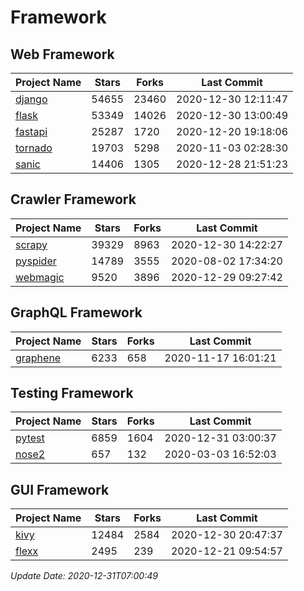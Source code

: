 # Framework

## Web Framework
| Project Name | Stars | Forks | Last Commit |
| ------------ | ----- | ----- | ----------- |
| [django](https://github.com/django/django) | 54655 | 23460 | 2020-12-30 12:11:47 |
| [flask](https://github.com/pallets/flask) | 53349 | 14026 | 2020-12-30 13:00:49 |
| [fastapi](https://github.com/tiangolo/fastapi) | 25287 | 1720 | 2020-12-20 19:18:06 |
| [tornado](https://github.com/tornadoweb/tornado) | 19703 | 5298 | 2020-11-03 02:28:30 |
| [sanic](https://github.com/huge-success/sanic) | 14406 | 1305 | 2020-12-28 21:51:23 |

## Crawler Framework
| Project Name | Stars | Forks | Last Commit |
| ------------ | ----- | ----- | ----------- |
| [scrapy](https://github.com/scrapy/scrapy) | 39329 | 8963 | 2020-12-30 14:22:27 |
| [pyspider](https://github.com/binux/pyspider) | 14789 | 3555 | 2020-08-02 17:34:20 |
| [webmagic](https://github.com/code4craft/webmagic) | 9520 | 3896 | 2020-12-29 09:27:42 |

## GraphQL Framework
| Project Name | Stars | Forks | Last Commit |
| ------------ | ----- | ----- | ----------- |
| [graphene](https://github.com/graphql-python/graphene) | 6233 | 658 | 2020-11-17 16:01:21 |

## Testing Framework
| Project Name | Stars | Forks | Last Commit |
| ------------ | ----- | ----- | ----------- |
| [pytest](https://github.com/pytest-dev/pytest) | 6859 | 1604 | 2020-12-31 03:00:37 |
| [nose2](https://github.com/nose-devs/nose2) | 657 | 132 | 2020-03-03 16:52:03 |

## GUI Framework
| Project Name | Stars | Forks | Last Commit |
| ------------ | ----- | ----- | ----------- |
| [kivy](https://github.com/kivy/kivy) | 12484 | 2584 | 2020-12-30 20:47:37 |
| [flexx](https://github.com/flexxui/flexx) | 2495 | 239 | 2020-12-21 09:54:57 |

*Update Date: 2020-12-31T07:00:49*